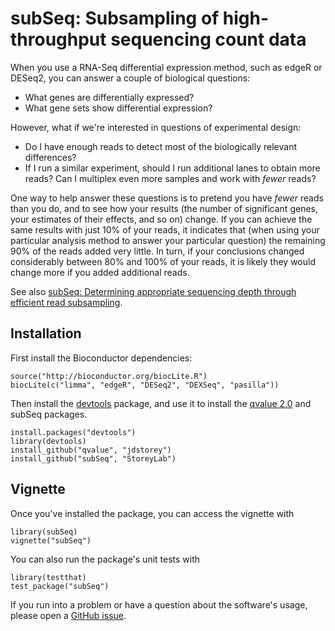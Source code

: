 subSeq: Subsampling of high-throughput sequencing count data
=======

When you use a RNA-Seq differential expression method, such as edgeR or DESeq2, you can answer a couple of biological questions:

* What genes are differentially expressed?
* What gene sets show differential expression?

However, what if we're interested in questions of experimental design:

* Do I have enough reads to detect most of the biologically relevant differences?
* If I run a similar experiment, should I run additional lanes to obtain more reads? Can I multiplex even more samples and work with *fewer* reads? 

One way to help answer these questions is to pretend you have *fewer* reads than you do, and to see how your results (the number of significant genes, your estimates of their effects, and so on) change. If you can achieve the same results with just 10\% of your reads, it indicates that (when using your particular analysis method to answer your particular question) the remaining 90\% of the reads added very little. In turn, if your conclusions changed considerably between 80\% and 100\% of your reads, it is likely they would change more if you added additional reads.

See also [subSeq: Determining appropriate sequencing depth through efficient read subsampling](http://bioinformatics.oxfordjournals.org/content/early/2014/09/03/bioinformatics.btu552.abstract).

Installation
-------------

First install the Bioconductor dependencies:

    source("http://bioconductor.org/biocLite.R")
    biocLite(c("limma", "edgeR", "DESeq2", "DEXSeq", "pasilla"))

Then install the [devtools](https://github.com/hadley/devtools) package, and use it to install the [qvalue 2.0](https://github.com/StoreyLab/qvalue) and subSeq packages. 

    install.packages("devtools")
    library(devtools)
    install_github("qvalue", "jdstorey")
    install_github("subSeq", "StoreyLab")

Vignette
---------------------

Once you've installed the package, you can access the vignette with

    library(subSeq)
    vignette("subSeq")

You can also run the package's unit tests with

    library(testthat)
    test_package("subSeq")

If you run into a problem or have a question about the software's usage, please open a [GitHub issue](https://github.com/StoreyLab/subSeq/issues).
